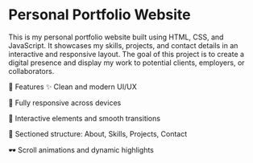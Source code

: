 # Personal Portfolio Website
This is my personal portfolio website built using HTML, CSS, and JavaScript. It showcases my skills, projects, and contact details in an interactive and responsive layout. The goal of this project is to create a digital presence and display my work to potential clients, employers, or collaborators.

📌 Features
✨ Clean and modern UI/UX

📱 Fully responsive across devices

🎯 Interactive elements and smooth transitions

🧠 Sectioned structure: About, Skills, Projects, Contact

🕶️ Scroll animations and dynamic highlights

